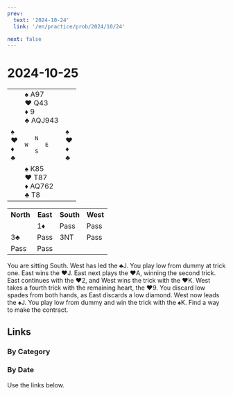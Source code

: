 ```yaml
---
prev:
  text: '2024-10-24'
  link: '/en/practice/prob/2024/10/24'

next: false
---
```


# 2024-10-25

<table class="deal">
	<tr>
		<td></td>
		<td>♠ A97<br>♥ Q43<br>♦ 9<br>♣ AQJ943</td>
		<td></td>
	</tr>
	<tr>
		<td>♠ <br>♥ <br>♦ <br>♣ </td>
		<td><pre>   N<br>W     E<br>   S</pre></td>
		<td>♠ <br>♥ <br>♦ <br>♣ </td>
	</tr>
	<tr>
		<td></td>
		<td>♠ K85<br>♥ T87<br>♦ AQ762<br>♣ T8</td>
		<td></td>
	</tr>
</table>

<table class="auction">
	<tr>
		<th>North</th>
		<th>East</th>
		<th>South</th>
		<th>West</th>
	</tr>
	<tr>
		<td></td>
		<td>1♦</td>
		<td>Pass</td>
		<td>Pass</td>
	</tr>
	<tr>
		<td>3♣</td>
		<td>Pass</td>
		<td>3NT</td>
		<td>Pass</td>
	</tr>
	<tr>
		<td>Pass</td>
		<td>Pass</td>
		<td></td>
		<td></td>
	</tr>
</table>

You are sitting South. West has led the ♣J. You play low from dummy at trick one. East wins the ♥J. East next plays the ♥A, winning the second trick. East continues with the ♥2, and West wins the trick with the ♥K. West takes a fourth trick with the remaining heart, the ♥9. You discard low spades from both hands, as East discards a low diamond. West now leads the ♠J. You play low from dummy and win the trick with the ♠K. Find a way to make the contract.

## Links

[<Badge type="tip" text="Check Solution"/>](/en/learning/prob/2024/10/25)

### By Category

[<Badge type="tip" text="<--"/>](/en/practice/prob/2024/10/21)
[<Badge type="tip" text="Calendar"/>](/en/practice/calendar/2024/10)
[<Badge type="info" text="-->"/>](/en/practice/prob/2024/10/25#links)

### By Date

Use the links below.